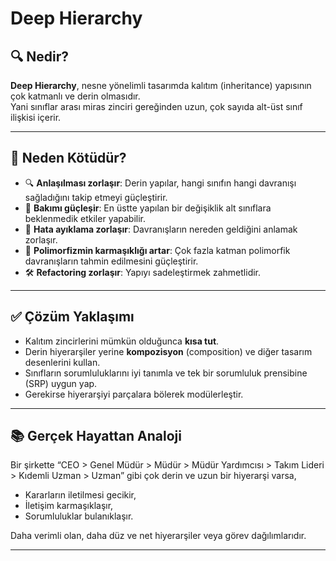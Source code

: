 # Deep Hierarchy

## 🔍 Nedir?

**Deep Hierarchy**, nesne yönelimli tasarımda kalıtım (inheritance) yapısının çok katmanlı ve derin olmasıdır.  
Yani sınıflar arası miras zinciri gereğinden uzun, çok sayıda alt-üst sınıf ilişkisi içerir.

---

## 🚫 Neden Kötüdür?

- 🔍 **Anlaşılması zorlaşır**: Derin yapılar, hangi sınıfın hangi davranışı sağladığını takip etmeyi güçleştirir.
- 🧩 **Bakımı güçleşir**: En üstte yapılan bir değişiklik alt sınıflara beklenmedik etkiler yapabilir.
- 🐛 **Hata ayıklama zorlaşır**: Davranışların nereden geldiğini anlamak zorlaşır.
- 🔄 **Polimorfizmin karmaşıklığı artar**: Çok fazla katman polimorfik davranışların tahmin edilmesini güçleştirir.
- 🛠️ **Refactoring zorlaşır**: Yapıyı sadeleştirmek zahmetlidir.

---

## ✅ Çözüm Yaklaşımı

- Kalıtım zincirlerini mümkün olduğunca **kısa tut**.
- Derin hiyerarşiler yerine **kompozisyon** (composition) ve diğer tasarım desenlerini kullan.
- Sınıfların sorumluluklarını iyi tanımla ve tek bir sorumluluk prensibine (SRP) uygun yap.
- Gerekirse hiyerarşiyi parçalara bölerek modülerleştir.

---

## 📚 Gerçek Hayattan Analoji

Bir şirkette “CEO > Genel Müdür > Müdür > Müdür Yardımcısı > Takım Lideri > Kıdemli Uzman > Uzman” gibi çok derin ve uzun bir hiyerarşi varsa,  
- Kararların iletilmesi gecikir,  
- İletişim karmaşıklaşır,  
- Sorumluluklar bulanıklaşır.

Daha verimli olan, daha düz ve net hiyerarşiler veya görev dağılımlarıdır.

---
